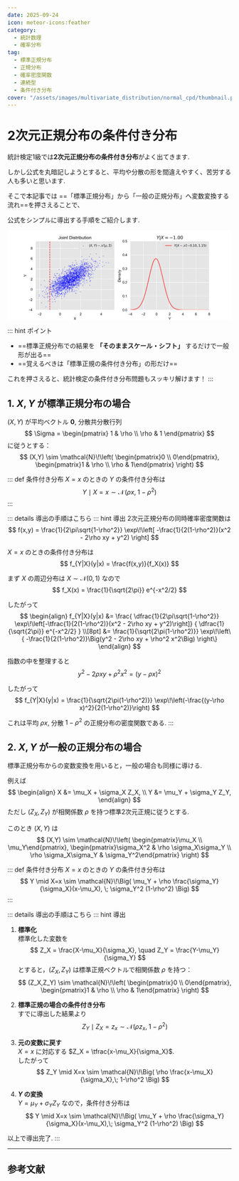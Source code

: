 ```yaml
---
date: 2025-09-24
icon: meteor-icons:feather
category:
  - 統計数理
  - 確率分布
tag:
  - 標準正規分布
  - 正規分布
  - 確率密度関数
  - 連続型
  - 条件付き分布
cover: "/assets/images/multivariate_distribution/normal_cpd/thumbnail.png" 
---
```


<!-- more -->

# 2次元正規分布の条件付き分布

統計検定1級では**2次元正規分布の条件付き分布**がよく出てきます.  

しかし公式を丸暗記しようとすると、平均や分散の形を間違えやすく、苦労する人も多いと思います.  

そこで本記事では ==「標準正規分布」から「一般の正規分布」へ変数変換する流れ==を押さえることで、  

公式をシンプルに導出する手順をご紹介します. 

<div style="display: flex; gap: 10px; justify-content: center;">
  <img src="/assets/images/multivariate_distribution/normal_cpd/cpd.gif" style="max-width: 100%; height: auto;">
</div>

::: hint ポイント
- ==標準正規分布での結果を **「そのままスケール・シフト」** するだけで一般形が出る==  
- ==覚えるべきは「標準正規の条件付き分布」の形だけ==

これを押さえると、統計検定の条件付き分布問題もスッキリ解けます！
:::

## 1. $X,Y$ が標準正規分布の場合

$(X,Y)$ が平均ベクトル $\mathbf{0}$, 分散共分散行列
$$
\Sigma =
\begin{pmatrix}
1 & \rho \\
\rho & 1
\end{pmatrix}
$$
に従うとする：
$$
(X,Y) \sim \mathcal{N}\!\left(
\begin{pmatrix}0 \\ 0\end{pmatrix},
\begin{pmatrix}1 & \rho \\ \rho & 1\end{pmatrix}
\right)
$$

::: def 条件付き分布
$X=x$ のときの $Y$ の条件付き分布は
$$
Y \mid X=x \sim \mathcal{N}\!\big(\rho x, \; 1-\rho^2\big)
$$
:::

::: details 導出の手順はこちら
::: hint 導出
2次元正規分布の同時確率密度関数は
$$
f(x,y) = \frac{1}{2\pi\sqrt{1-\rho^2}}
\exp\!\left[
-\frac{1}{2(1-\rho^2)}(x^2 - 2\rho xy + y^2)
\right]
$$

$X=x$ のときの条件付き分布は
$$
f_{Y|X}(y|x) = \frac{f(x,y)}{f_X(x)}
$$

まず $X$ の周辺分布は $X \sim \mathcal{N}(0,1)$ なので
$$
f_X(x) = \frac{1}{\sqrt{2\pi}} e^{-x^2/2}
$$

したがって
$$
\begin{align}
f_{Y|X}(y|x)
&= \frac{ \dfrac{1}{2\pi\sqrt{1-\rho^2}}
\exp\!\left[-\tfrac{1}{2(1-\rho^2)}(x^2 - 2\rho xy + y^2)\right]}
{ \dfrac{1}{\sqrt{2\pi}} e^{-x^2/2} } \\[8pt]
&= \frac{1}{\sqrt{2\pi(1-\rho^2)}}
\exp\!\left\{ -\frac{1}{2(1-\rho^2)}\Big(y^2 - 2\rho xy + \rho^2 x^2\Big) \right\}
\end{align}
$$

指数の中を整理すると
$$
y^2 - 2\rho xy + \rho^2 x^2 = (y-\rho x)^2
$$

したがって
$$
f_{Y|X}(y|x) = \frac{1}{\sqrt{2\pi(1-\rho^2)}}
\exp\!\left(-\frac{(y-\rho x)^2}{2(1-\rho^2)}\right)
$$

これは平均 $\rho x$, 分散 $1-\rho^2$ の正規分布の密度関数である.
:::


## 2. $X,Y$ が一般の正規分布の場合

標準正規分布からの変数変換を用いると，一般の場合も同様に導ける.  

例えば
$$
\begin{align}
X &= \mu_X + \sigma_X Z_X, \\
Y &= \mu_Y + \sigma_Y Z_Y,
\end{align}
$$
ただし $(Z_X, Z_Y)$ が相関係数 $\rho$ を持つ標準2次元正規に従うとする.  

このとき $(X,Y)$ は
$$
(X,Y) \sim \mathcal{N}\!\left(
\begin{pmatrix}\mu_X \\ \mu_Y\end{pmatrix},
\begin{pmatrix}\sigma_X^2 & \rho \sigma_X\sigma_Y \\
\rho \sigma_X\sigma_Y & \sigma_Y^2\end{pmatrix}
\right)
$$

::: def 条件付き分布
$X=x$ のときの $Y$ の条件付き分布は
$$
Y \mid X=x \sim \mathcal{N}\!\Big(
\mu_Y + \rho \frac{\sigma_Y}{\sigma_X}(x-\mu_X), \;
\sigma_Y^2 (1-\rho^2)
\Big)
$$
:::

::: details 導出の手順はこちら
::: hint 導出
1. **標準化**  
標準化した変数を
$$
Z_X = \frac{X-\mu_X}{\sigma_X}, \quad 
Z_Y = \frac{Y-\mu_Y}{\sigma_Y}
$$
とすると，$(Z_X,Z_Y)$ は標準正規ベクトルで相関係数 $\rho$ を持つ：
$$
(Z_X,Z_Y) \sim \mathcal{N}\!\left(
\begin{pmatrix}0 \\ 0\end{pmatrix},
\begin{pmatrix}1 & \rho \\ \rho & 1\end{pmatrix}
\right)
$$

2. **標準正規の場合の条件付き分布**  
すでに導出した結果より
$$
Z_Y \mid Z_X=z_x \sim \mathcal{N}(\rho z_x,\; 1-\rho^2)
$$

3. **元の変数に戻す**  
$X=x$ に対応する $Z_X = \tfrac{x-\mu_X}{\sigma_X}$.  
したがって
$$
Z_Y \mid X=x \sim \mathcal{N}\!\Big(
\rho \frac{x-\mu_X}{\sigma_X},\; 1-\rho^2
\Big)
$$

4. **$Y$ の変換**  
$Y = \mu_Y + \sigma_Y Z_Y$ なので，条件付き分布は
$$
Y \mid X=x \sim \mathcal{N}\!\Big(
\mu_Y + \rho \frac{\sigma_Y}{\sigma_X}(x-\mu_X),\;
\sigma_Y^2 (1-\rho^2)
\Big)
$$

以上で導出完了.
:::

---

## 参考文献
<AffiliateBook id="takemura_gen_stats"/>